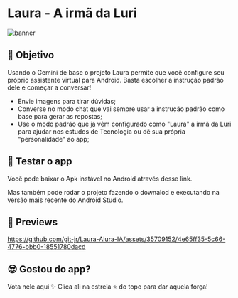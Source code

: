 # Laura - A irmã da Luri
![banner](https://github.com/git-jr/Laura-Alura-IA/assets/35709152/1c4d0c9e-55ff-4a31-9bb6-ea2cf6e8ce62)

## 🎯 Objetivo
Usando o Gemini de base o projeto Laura permite que você configure seu próprio assistente virtual para Android. Basta escolher a instrução padrão dele e começar a conversar!
- Envie imagens para tirar dúvidas;
- Converse no modo chat que vai sempre usar a instrução padrão como base para gerar as repostas;
- Use o modo padrão que já vêm configurado como "Laura" a irmã da Luri para ajudar nos estudos de Tecnologia ou dê sua própria "personalidade" ao app;

## 📲 Testar o app
Você pode baixar o Apk instável no Android através desse link. 

Mas também pode rodar o projeto fazendo o downalod e executando na versão mais recente do Android Studio.

## 🎨 Previews


https://github.com/git-jr/Laura-Alura-IA/assets/35709152/4e65ff35-5c66-4776-bbb0-18551780dacd



## 😎 Gostou do app?
Vota nele aqui ✨
Clica ali na estrela ⭐ do topo para dar aquela força!

